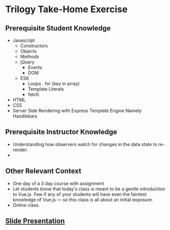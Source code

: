 # Trilogy Take-Home Exercise

## Prerequisite Student Knowledge
* Javascript
    * Constructors
    * Objects
    * Methods
    * jQuery
        * Events
        * DOM
    * ES6
        * Loops . for (key in array)
        * Template Literals
        * fetch
* HTML
* CSS
* Server Side Rendering with Express Template Engine Namely Handlebars

## Prerequisite Instructor Knowledge
* Understanding how observers watch for changes in the data state to re-render.
* 

## Other Relevant Context
* One day of a 3 day course with assignment
* Let students know that today's class is meant to be a gentle introduction to Vue.js. Few if any of your students will have even the faintest knowledge of Vue.js — so this class is all about an initial exposure.
* Online class.

## [Slide Presentation](https://docs.google.com/presentation/d/1cGttCli5C_dHWPycW_UGh9i8OLi_Ny9X7WkDYKkmArY/edit?usp=sharing)
